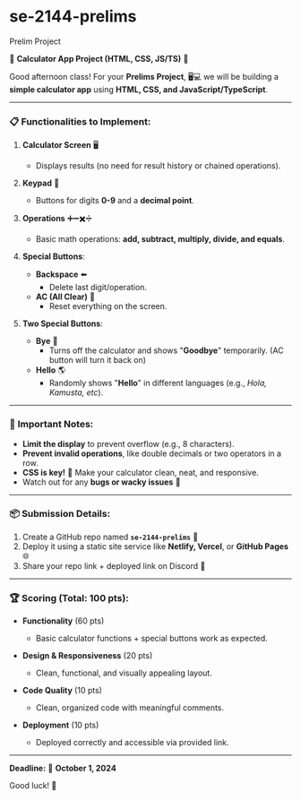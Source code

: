 # se-2144-prelims
Prelim Project

🎉 **Calculator App Project (HTML, CSS, JS/TS)** 🎉

Good afternoon class! For your **Prelims Project**, 🖥️💻 we will be building a **simple calculator app** using **HTML, CSS, and JavaScript/TypeScript**. 

---

### 📋 **Functionalities to Implement:**
1. **Calculator Screen** 🖥️  
   - Displays results (no need for result history or chained operations).
  
2. **Keypad** 🔢  
   - Buttons for digits **0-9** and a **decimal point**.
  
3. **Operations** ➕➖✖️➗  
   - Basic math operations: **add, subtract, multiply, divide, and equals**.
  
4. **Special Buttons**:
   - **Backspace** ⬅️  
     - Delete last digit/operation.
   - **AC (All Clear)** 🧹  
     - Reset everything on the screen.
  
5. **Two Special Buttons**:
   - **Bye** 👋  
     - Turns off the calculator and shows "**Goodbye**" temporarily. (AC button will turn it back on)
   - **Hello** 🌎  
     - Randomly shows "**Hello**" in different languages (e.g., *Hola, Kamusta, etc*).

---

### 📝 **Important Notes**:
- **Limit the display** to prevent overflow (e.g., 8 characters).
- **Prevent invalid operations**, like double decimals or two operators in a row.
- **CSS is key!** 🎨 Make your calculator clean, neat, and responsive.
- Watch out for any **bugs or wacky issues** 🐛

---

### 📦 **Submission Details**:
1. Create a GitHub repo named **`se-2144-prelims`** 📂
2. Deploy it using a static site service like **Netlify, Vercel**, or **GitHub Pages** 🌐
3. Share your repo link + deployed link on Discord 💬

---

### 🏆 **Scoring (Total: 100 pts)**:
- **Functionality** (60 pts)  
   - Basic calculator functions + special buttons work as expected.
  
- **Design & Responsiveness** (20 pts)  
   - Clean, functional, and visually appealing layout.

- **Code Quality** (10 pts)  
   - Clean, organized code with meaningful comments.

- **Deployment** (10 pts)  
   - Deployed correctly and accessible via provided link.

---

**Deadline:** 📅 **October 1, 2024**

Good luck! 🚀
